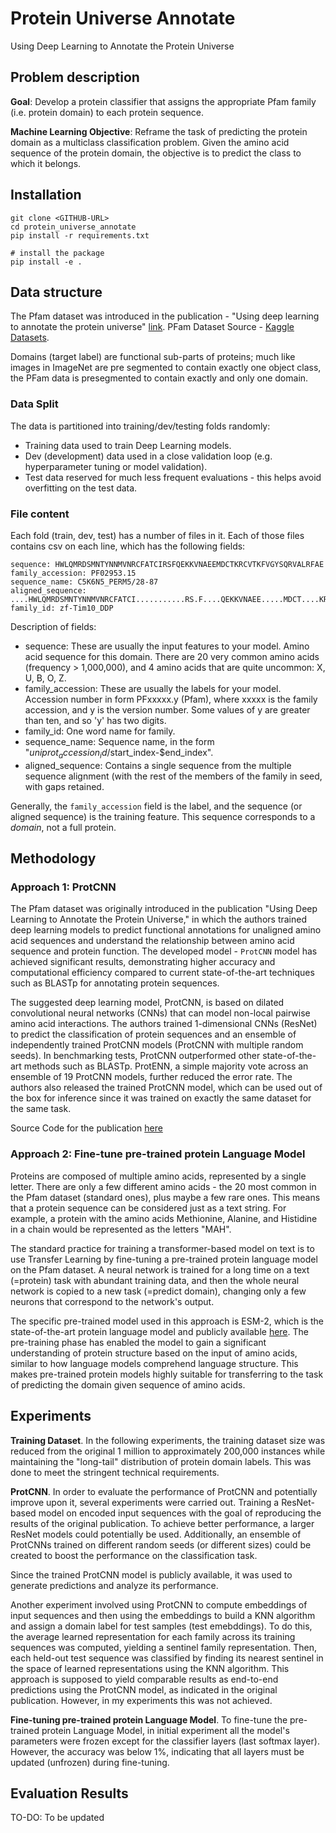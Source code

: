 # Protein Universe Annotate
Using Deep Learning to Annotate the Protein Universe

## Problem description 

**Goal**: Develop a protein classifier that assigns the appropriate Pfam family (i.e. protein domain) to each protein sequence.

**Machine Learning Objective**: Reframe the task of predicting the protein domain as a multiclass classification problem. Given the amino acid sequence of the protein domain, the objective is to predict the class to which it belongs.

## Installation
```
git clone <GITHUB-URL>
cd protein_universe_annotate
pip install -r requirements.txt

# install the package
pip install -e .
```

## Data structure

The Pfam dataset was introduced in the publication - "Using deep learning to annotate the protein universe" [link](https://ai.googleblog.com/2022/03/using-deep-learning-to-annotate-protein.html). PFam Dataset Source - [Kaggle Datasets](https://www.kaggle.com/datasets/googleai/pfam-seed-random-split?resource=download).  

Domains (target label) are functional sub-parts of proteins; 
much like images in ImageNet are pre segmented to contain exactly one object class, the PFam data is presegmented to contain exactly and only one domain.  

### Data Split
The data is partitioned into training/dev/testing folds randomly:

- Training data used to train Deep Learning models.
- Dev (development) data used in a close validation loop (e.g. hyperparameter tuning or model validation).
- Test data reserved for much less frequent evaluations - this helps avoid overfitting on the test data.

### File content
Each fold (train, dev, test) has a number of files in it. Each of those files contains csv on each line, which has the following fields:  

```
sequence: HWLQMRDSMNTYNNMVNRCFATCIRSFQEKKVNAEEMDCTKRCVTKFVGYSQRVALRFAE
family_accession: PF02953.15
sequence_name: C5K6N5_PERM5/28-87
aligned_sequence: ....HWLQMRDSMNTYNNMVNRCFATCI...........RS.F....QEKKVNAEE.....MDCT....KRCVTKFVGYSQRVALRFAE
family_id: zf-Tim10_DDP
```

Description of fields:
- sequence: These are usually the input features to your model. Amino acid sequence for this domain.
  There are 20 very common amino acids (frequency > 1,000,000), and 4 amino acids that are quite uncommon: X, U, B, O, Z.
- family_accession: These are usually the labels for your model. Accession number in form PFxxxxx.y 
  (Pfam), where xxxxx is the family accession, and y is the version number. 
  Some values of y are greater than ten, and so 'y' has two digits.
- family_id: One word name for family. 
- sequence_name: Sequence name, in the form "$uniprot_accession_id/$start_index-$end_index".
- aligned_sequence: Contains a single sequence from the multiple sequence alignment (with the rest of the members of 
  the family in seed, with gaps retained.

Generally, the `family_accession` field is the label, and the sequence (or aligned sequence) is the training feature. This sequence corresponds to a _domain_, not a full protein.

## Methodology 

### Approach 1: ProtCNN

The Pfam dataset was originally introduced in the publication "Using Deep Learning to Annotate the Protein Universe," in which the authors trained deep learning models to predict functional annotations for unaligned amino acid sequences and understand the relationship between amino acid sequence and protein function. The developed model - `ProtCNN` model has achieved significant results, demonstrating higher accuracy and computational efficiency compared to current state-of-the-art techniques such as BLASTp for annotating protein sequences. 

The suggested deep learning model, ProtCNN, is based on dilated convolutional neural networks (CNNs) that can model non-local pairwise amino acid interactions. The authors trained 1-dimensional CNNs (ResNet) to predict the classification of protein sequences and an ensemble of independently trained ProtCNN models (ProtCNN with multiple random seeds). In benchmarking tests, ProtCNN outperformed other state-of-the-art methods such as BLASTp. ProtENN, a simple majority vote across an ensemble of 19 ProtCNN models, further reduced the error rate. The authors also released the trained ProtCNN model, which can be used out of the box for inference since it was trained on exactly the same dataset for the same task.

Source Code for the publication [here](https://github.com/google-research/google-research/tree/master/using_dl_to_annotate_protein_universe)

### Approach 2: Fine-tune pre-trained protein Language Model

Proteins are composed of multiple amino acids, represented by a single letter. There are only a few different amino acids - the 20 most common in the Pfam dataset (standard ones), plus maybe a few rare ones. This means that a protein sequence can be considered just as a text string. For example, a protein with the amino acids Methionine, Alanine, and Histidine in a chain would be represented as the letters "MAH".  

The standard practice for training a transformer-based model on text is to use Transfer Learning by fine-tuning a pre-trained protein language model on the Pfam dataset. A neural network is trained for a long time on a text (=protein) task with abundant training data, and then the whole neural network is copied to a new task (=predict domain), changing only a few neurons that correspond to the network's output.  

The specific pre-trained model used in this approach is ESM-2, which is the state-of-the-art protein language model and publicly available [here](https://github.com/facebookresearch/esm). The pre-training phase has enabled the model to gain a significant understanding of protein structure based on the input of amino acids, similar to how language models comprehend language structure. This makes pre-trained protein models highly suitable for transferring to the task of predicting the domain given sequence of amino acids.  

## Experiments  

**Training Dataset**. In the following experiments, the training dataset size was reduced from the original 1 million to approximately 200,000 instances while maintaining the "long-tail" distribution of protein domain labels. This was done to meet the stringent technical requirements.  

**ProtCNN**. In order to evaluate the performance of ProtCNN and potentially improve upon it, several experiments were carried out. Training a ResNet-based model on encoded input sequences with the goal of reproducing the results of the original publication. To achieve better performance, a larger ResNet models could potentially be used. Additionally, an ensemble of ProtCNNs trained on different random seeds (or different sizes) could be created to boost the performance on the classification task.  

Since the trained ProtCNN model is publicly available, it was used to generate predictions and analyze its performance.  

Another experiment involved using ProtCNN to compute embeddings of input sequences and then using the embeddings to build a KNN algorithm and assign a domain label for test samples (test emebddings). To do this, the average learned representation for each family across its training sequences was computed, yielding a sentinel family representation. Then, each held-out test sequence was classified by finding its nearest sentinel in the space of learned representations using the KNN algorithm. This approach is supposed to yield comparable results as end-to-end predictions using the ProtCNN model, as indicated in the original publication. However, in my experiments this was not achieved.  

**Fine-tuning pre-trained protein Language Model**. To fine-tune the pre-trained protein Language Model, in initial experiment all the model's parameters were frozen except for the classifier layers (last softmax layer). However, the accuracy was below 1%, indicating that all layers must be updated (unfrozen) during fine-tuning.  

## Evaluation Results

TO-DO: To be updated  

